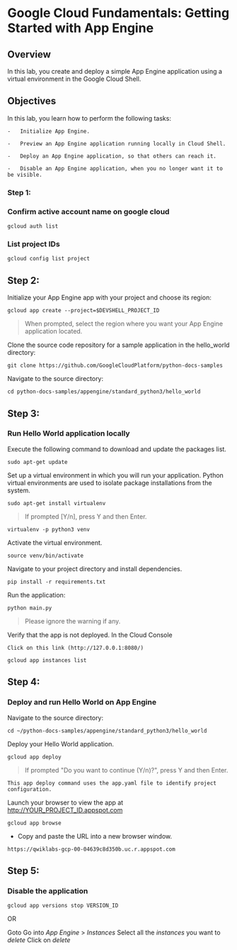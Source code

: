 # Google Cloud Fundamentals: Getting Started with App Engine

## Overview

In this lab, you create and deploy a simple App Engine application using a virtual environment in the Google Cloud Shell.

## Objectives

In this lab, you learn how to perform the following tasks:

    -   Initialize App Engine.

    -   Preview an App Engine application running locally in Cloud Shell.

    -   Deploy an App Engine application, so that others can reach it.

    -   Disable an App Engine application, when you no longer want it to be visible.

### Step 1:

### Confirm active account name on google cloud

`gcloud auth list`

### List project IDs

`gcloud config list project`

## Step 2:

Initialize your App Engine app with your project and choose its region:

`gcloud app create --project=$DEVSHELL_PROJECT_ID`

> When prompted, select the region where you want your App Engine application located.

Clone the source code repository for a sample application in the hello_world directory:

`git clone https://github.com/GoogleCloudPlatform/python-docs-samples`

Navigate to the source directory:

`cd python-docs-samples/appengine/standard_python3/hello_world`

## Step 3:

### Run Hello World application locally

Execute the following command to download and update the packages list.

`sudo apt-get update`

Set up a virtual environment in which you will run your application. Python virtual environments are used to isolate package installations from the system.

`sudo apt-get install virtualenv`

> If prompted [Y/n], press Y and then Enter.

`virtualenv -p python3 venv`

Activate the virtual environment.

`source venv/bin/activate`

Navigate to your project directory and install dependencies.

`pip install -r requirements.txt`

Run the application:

`python main.py`

> Please ignore the warning if any.

Verify that the app is not deployed. In the Cloud Console

`Click on this link (http://127.0.0.1:8080/)`

`gcloud app instances list`

## Step 4:

### Deploy and run Hello World on App Engine

Navigate to the source directory:

`cd ~/python-docs-samples/appengine/standard_python3/hello_world`

Deploy your Hello World application.

`gcloud app deploy`

> If prompted "Do you want to continue (Y/n)?", press Y and then Enter.

    This app deploy command uses the app.yaml file to identify project configuration.

Launch your browser to view the app at http://YOUR_PROJECT_ID.appspot.com

`gcloud app browse`

-   Copy and paste the URL into a new browser window.

`https://qwiklabs-gcp-00-04639c8d350b.uc.r.appspot.com`

## Step 5:

### Disable the application

`gcloud app versions stop VERSION_ID`

OR

Goto Go into _App Engine_ > _Instances_
Select all the _instances_ you want to _delete_
Click on _delete_
